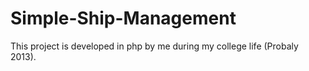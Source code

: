 # Simple-Ship-Management
This project is developed in php by me during my college life (Probaly 2013).
